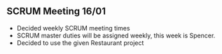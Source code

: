 ## SCRUM Meeting 16/01

- Decided weekly SCRUM meeting times
- SCRUM master duties will be assigned weekly, this week is Spencer.
- Decided to use the given Restaurant project
